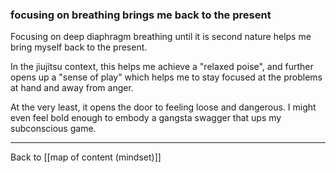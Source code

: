 ### focusing on breathing brings me back to the present

Focusing on deep diaphragm breathing until it is second nature helps me bring myself back to the present.

In the jiujitsu context, this helps me achieve a "relaxed poise", and further opens up a "sense of play" which helps me to stay focused at the problems at hand and away from anger.

At the very least, it opens the door to feeling loose and dangerous. I might even feel bold enough to embody a gangsta swagger that ups my subconscious game.

---

Back to [[map of content (mindset)]]